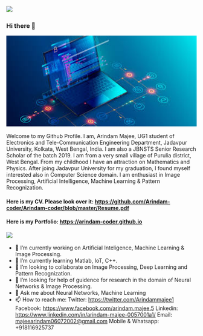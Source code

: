 ![](https://komarev.com/ghpvc/?username=Arindam-coder)

### Hi there 👋

<a href="url"><img src="https://github.com/Arindam-coder/Arindam-coder/blob/master/background.jpg"  height="240" width="1280" ></a>



Welcome to my Github Profile. I am, Arindam Majee, UG1 student of Electronics and Tele-Communication Engineering Department, Jadavpur University, Kolkata, West 
Bengal, India. I am also a JBNSTS Senior Research Scholar of the batch 2019. I am from a very small village of Purulia district, West Bengal. From my childhood
I have an attraction on Mathematics and Physics. After joing Jadavpur University for my graduation, I found myself interested also in Computer Science domain. I am enthusiast in Image Processing, Artificial Intelligence, Machine Learning & Pattern Recognization. 

#### Here is my CV. Please look over it: https://github.com/Arindam-coder/Arindam-coder/blob/master/Resume.pdf
#### Here is my Portfolio: https://arindam-coder.github.io


![](https://github-readme-stats.vercel.app/api?username=Arindam-coder&show_icons=true&line_height=30)

- 🔭 I’m currently working on Artificial Inteligence, Machine Learning & Image Processing.
- 🌱 I’m currently learning Matlab, IoT, C++.
- 👯 I’m looking to collaborate on Image Processing, Deep Learning and Pattern Recognization.
- 🤔 I’m looking for help of guidence for research in the domain of Neural Networks & Image Processing.
- 💬 Ask me about Neural Networks, Machine Learning
- 📫 How to reach me: Twitter: https://twitter.com/Arindammajee1
                      Facebook: https://www.facebook.com/arindam.majee.5
                      Linkedin: https://www.linkedin.com/in/arindam-majee-0057001a1/
                      Email: majeearindam06072002@gmail.com
                      Mobile & Whatsapp: +918116925737

